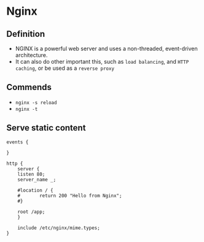 # Nginx

## Definition

- NGINX is a powerful web server and uses a non-threaded, event-driven architecture.
- It can also do other important this, such as `load balancing`, and `HTTP caching`, or be used as a `reverse proxy`

## Commends

- `nginx -s reload`
- `nginx -t`

## Serve static content

```nginx
events {

}

http {
    server {
	listen 80;
	server_name _;
	
	#location / {
	#       return 200 "Hello from Nginx";
	#}
	
	root /app;
    }
	
    include /etc/nginx/mime.types;
}
```
